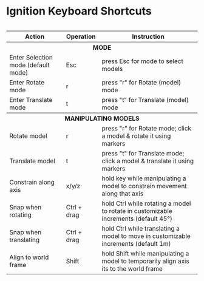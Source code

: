 # Ignition Keyboard Shortcuts

<div style="display: table">



  <table cellspacing='0'> <!-- cellspacing='0' is important, must stay -->

  <tr><th>Action</th><th>Operation</th><th>Instruction</th></tr><!-- Table Header -->

  <tr><th colspan="3" class="sub"><b>MODE</b></th></tr>

  <tr><td>Enter Selection mode (default mode)</td><td>Esc</td><td>press Esc for mode to select models </td></tr>

  <tr><td>Enter Rotate mode</td><td>r</td><td>press "r" for Rotate (model) mode</td></tr><!-

  <tr><td>Enter Translate mode</td><td>t</td><td>press "t" for Translate (model) mode</td></tr>

  <!--Manipulating Models section -->

  <tr><th colspan="3" class="sub"><b>MANIPULATING MODELS</b></th></tr>

  <tr><td>Rotate model</td><td>r</td><td>press "r" for Rotate mode; click a model & rotate it using markers</td></tr>

  <tr><td>Translate model</td><td>t</td><td>press "t" for Translate mode; click a model & translate it using markers</td></tr>

  <tr><td>Constrain along axis</td><td>x/y/z</td><td>hold key while manipulating a model to constrain movement along that axis</td></tr>

  <tr><td>Snap when rotating</td><td>Ctrl + drag</td><td>hold Ctrl while rotating a model to rotate in customizable increments (default 45°)</td></tr>

  <tr><td>Snap when translating</td><td>Ctrl + drag</td><td>hold Ctrl while translating a model to move in customizable increments (default 1m)</td></tr>

  <tr><td>Align to world frame</td><td>Shift</td><td>hold Shift while manipulating a model to temporarily align axis its to the world frame</td></tr>

</table>



</div>

